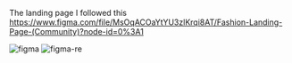 The landing page I followed this
https://www.figma.com/file/MsOqACOaYtYU3zlKrqi8AT/Fashion-Landing-Page-(Community)?node-id=0%3A1


![figma](https://user-images.githubusercontent.com/71311738/151288529-d904c78f-d827-4d92-85fb-bff60c402cb4.jpg)
![figma-re](https://user-images.githubusercontent.com/71311738/151288536-9de293e3-684c-4d9a-8b25-c53fa8c1f30e.jpg)
